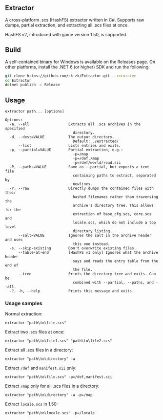 ## Extractor
A cross-platform .scs (HashFS) extractor written in C#. Supports raw dumps, partial extraction,
and extracting all .scs files at once.

HashFS v2, introduced with game version 1.50, is supported.

## Build
A self-contained binary for Windows is available on the Releases page. On other platforms, install the
.NET 6 (or higher) SDK and run the following:
```sh
git clone https://github.com/sk-zk/Extractor.git --recursive
cd Extractor
dotnet publish -c Release
```

## Usage
```
extractor path... [options]

Options:
  -a, --all                  Extracts all .scs archives in the specified
                               directory.
  -d, --dest=VALUE           The output directory.
                               Default: ./extracted/
      --list                 Lists entries and exits.
  -p, --partial=VALUE        Partial extraction, e.g.:
                               -p=/map
                               -p=/def,/map
                               -p=/def/world/road.sii
  -P, --paths=VALUE          Same as --partial, but expects a text file
                               containing paths to extract, separated by
                               newlines.
  -r, --raw                  Directly dumps the contained files with their
                               hashed filenames rather than traversing the
                               archive's directory tree. This allows for the
                               extraction of base_cfg.scs, core.scs and
                               locale.scs, which do not include a top level
                               directory listing.
      --salt=VALUE           Ignores the salt in the archive header and uses
                               this one instead.
  -s, --skip-existing        Don't overwrite existing files.
      --table-at-end         [HashFS v1 only] Ignores what the archive header
                               says and reads the entry table from the end of
                               the file.
      --tree                 Prints the directory tree and exits. Can be
                               combined with --partial, --paths, and --all.
  -?, -h, --help             Prints this message and exits.
```

### Usage samples
Normal extraction:
```
extractor "path\to\file.scs"
```

Extract two .scs files at once:
```
extractor "path\to\file1.scs" "path\to\file2.scs"
```

Extract all .scs files in a directory:
```
extractor "path\to\directory" -a
```

Extract `/def` and `manifest.sii` only:
```
extractor "path\to\file.scs" -p=/def,manifest.sii
```

Extract `/map` only for all .scs files in a directory:
```
extractor "path\to\directory" -a -p=/map
```

Extract `locale.scs` in 1.50:
```
extractor "path\to\locale.scs" -p=/locale
```
